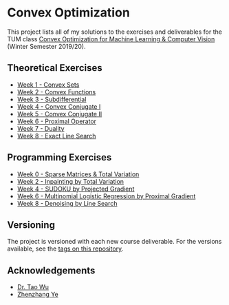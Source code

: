 # Convex Optimization
This project lists all of my solutions to the exercises and deliverables for the TUM class [Convex Optimization for Machine Learning &amp; Computer Vision](https://vision.in.tum.de/teaching/ws2019/cvx4cv) (Winter Semester 2019/20).

## Theoretical Exercises
* [Week 1 - Convex Sets](https://github.com/uzairakbar/convex-optimization/blob/master/exercises/week1/solutionSubmission1.pdf)
* [Week 2 - Convex Functions](https://github.com/uzairakbar/convex-optimization/blob/master/exercises/week2/solutionSubmission2.pdf)
* [Week 3 - Subdifferential](https://github.com/uzairakbar/convex-optimization/blob/master/exercises/week3/solutionSubmission3.pdf)
* [Week 4 - Convex Conjugate I](https://github.com/uzairakbar/convex-optimization/blob/master/exercises/week4/solutionSubmission4.pdf)
* [Week 5 - Convex Conjugate II](https://github.com/uzairakbar/convex-optimization/blob/master/exercises/week5/solutionSubmission5.pdf)
* [Week 6 - Proximal Operator](https://github.com/uzairakbar/convex-optimization/blob/master/exercises/week6/solutionSubmission6.pdf)
* [Week 7 - Duality](https://github.com/uzairakbar/convex-optimization/blob/master/exercises/week7/solutionSubmission7.pdf)
* [Week 8 - Exact Line Search](https://github.com/uzairakbar/convex-optimization/blob/master/exercises/week8/solutionSubmission8.pdf)

## Programming Exercises
* [Week 0 - Sparse Matrices & Total Variation](https://github.com/uzairakbar/convex-optimization/blob/master/exercises/week0/programmingSubmission0/sparseMatrices.ipynb)
* [Week 2 - Inpainting by Total Variation](https://github.com/uzairakbar/convex-optimization/blob/master/exercises/week2/programmingSubmission2/inpainting.ipynb)
* [Week 4 - SUDOKU by Projected Gradient](https://github.com/uzairakbar/convex-optimization/blob/master/exercises/week4/programmingSubmission4/SUDOKU.ipynb)
* [Week 6 - Multinomial Logistic Regression by Proximal Gradient](https://github.com/uzairakbar/convex-optimization/blob/master/exercises/week6/programmingSubmission6/logisticRegression.ipynb)
* [Week 8 - Denoising by Line Search](https://github.com/uzairakbar/convex-optimization/blob/master/exercises/week8/programmingSubmission8/denoisingLineSearch.ipynb)

## Versioning

The project is versioned with each new course deliverable. For the versions available, see the [tags on this repository](https://github.com/uzairakbar/convex-optimization/tags).

## Acknowledgements

* [Dr. Tao Wu](https://vision.in.tum.de/members/wuta)
* [Zhenzhang Ye](https://vision.in.tum.de/members/yez)
